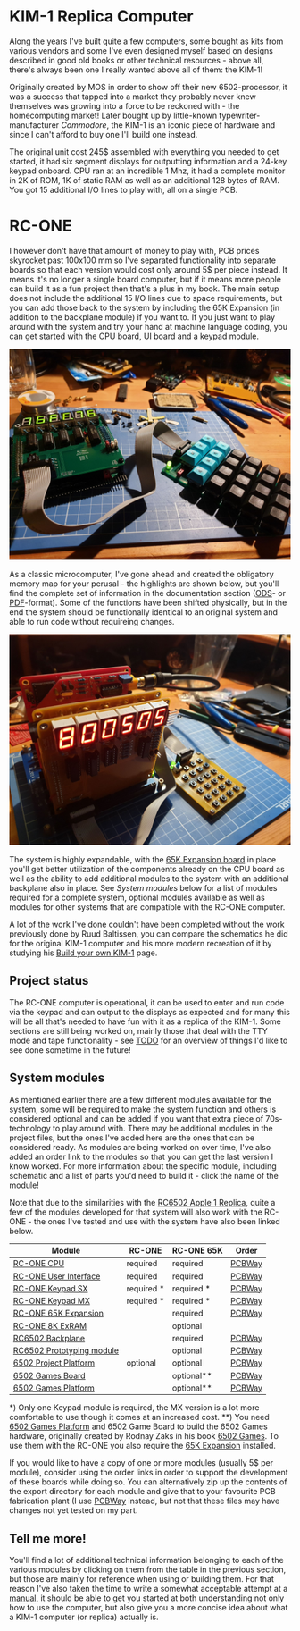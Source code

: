 # KIM-1 Replica Computer
Along the years I've built quite a few computers, some bought as kits from various vendors and some I've even designed myself based on designs described in good old books or other technical resources - above all, there's always been one I really wanted above all of them: the KIM-1! 

Originally created by MOS in order to show off their new 6502-processor, it was a success that tapped into a market they probably never knew themselves was growing into a force to be reckoned with - the homecomputing market! Later bought up by little-known typewriter-manufacturer *Commodore*, the KIM-1 is an iconic piece of hardware and since I can't afford to buy one I'll build one instead.

The original unit cost 245$ assembled with everything you needed to get started, it had six segment displays for outputting information and a 24-key keypad onboard. CPU ran at an incredible 1 Mhz, it had a complete monitor in 2K of ROM, 1K of static RAM as well as an additional 128 bytes of RAM. You got 15 additional I/O lines to play with, all on a single PCB.

# RC-ONE
I however don't have that amount of money to play with, PCB prices skyrocket past 100x100 mm so I've separated functionality into separate boards so that each version would cost only around 5$ per piece instead. It means it's no longer a single board computer, but if it means more people can build it as a fun project then that's a plus in my book. The main setup does not include the additional 15 I/O lines due to space requirements, but you can add those back to the system by including the 65K Expansion (in addition to the backplane module) if you want to. If you just want to play around with the system and try your hand at machine language coding, you can get started with the CPU board, UI board and a keypad module.

![RC-ONE Standalone](https://github.com/tebl/RC-ONE/raw/master/gallery/2019-10-24%2020.47.25.jpg)

As a classic microcomputer, I've gone ahead and created the obligatory memory map for your perusal - the highlights are shown below, but you'll find the complete set of information in the documentation section ([ODS](https://github.com/tebl/RC-ONE/raw/master/documentation/memory_map.ods)- or [PDF](https://github.com/tebl/RC-ONE/raw/master/documentation/memory_map.pdf)-format). Some of the functions have been shifted physically, but in the end the system should be functionally identical to an original system and able to run code without requireing changes.

![Expanded system](https://github.com/tebl/RC-ONE/raw/master/gallery/2019-10-06%2013.52.26.jpg)

The system is highly expandable, with the [65K Expansion board](https://github.com/tebl/RC-ONE/tree/master/RC1%2065K%20Expansion) in place you'll get better utilization of the components already on the CPU board as well as the ability to add additional modules to the system with an additional backplane also in place. See *System modules* below for a list of modules required for a complete system, optional modules available as well as modules for other systems that are compatible with the RC-ONE computer.

A lot of the work I've done couldn't have been completed without the work previously done by Ruud Baltissen, you can compare the schematics he did for the original KIM-1 computer and his more modern recreation of it by studying his [Build your own KIM-1](http://www.baltissen.org/newhtm/buildkim.htm) page.

## Project status
The RC-ONE computer is operational, it can be used to enter and run code via the keypad and can output to the displays as expected and for many this will be all that's needed to have fun with it as a replica of the KIM-1. Some sections are still being worked on, mainly those that deal with the TTY mode and tape functionality - see [TODO](https://github.com/tebl/RC-ONE/blob/master/TODO.md) for an overview of things I'd like to see done sometime in the future!

## System modules
As mentioned earlier there are a few different modules available for the system, some will be required to make the system function and others is considered optional and can be added if you want that extra piece of 70s-technology to play around with. There may be additional modules in the project files, but the ones I've added here are the ones that can be considered ready. As modules are being worked on over time, I've also added an order link to the modules so that you can get the last version I know worked. For more information about the specific module, including schematic and a list of parts you'd need to build it - click the name of the module!

Note that due to the similarities with the [RC6502  Apple 1 Replica](https://github.com/tebl/RC6502-Apple-1-Replica), quite a few of the modules developed for that system will also work with the RC-ONE - the ones I've tested and use with the system have also been linked below.

| Module    | RC-ONE | RC-ONE 65K | Order |
| --------- | ------ | ---------- | ----- |
| [RC-ONE CPU](https://github.com/tebl/RC-ONE/tree/master/RC1%20CPU) | required | required | [PCBWay](https://www.pcbway.com/project/shareproject/RC_ONE_KIM_1_Replica__CPU_module_.html) |
| [RC-ONE User Interface](https://github.com/tebl/RC-ONE/tree/master/RC1%20UI) | required | required | [PCBWay](https://www.pcbway.com/project/shareproject/RC_ONE_KIM_1_Replica__UI_revision_C_.html) |
| [RC-ONE Keypad SX](https://github.com/tebl/RC-ONE/tree/master/RC1%20Keypad) | required * | required * | [PCBWay](https://www.pcbway.com/project/shareproject/RC_ONE_Keypad_SX.html?inviteid=88707) |
| [RC-ONE Keypad MX](https://github.com/tebl/RC-ONE/tree/master/RC1%20Keypad%20MX) | required * | required * | [PCBWay](https://www.pcbway.com/project/shareproject/RC_ONE_Keypad_MX.html) |
| [RC-ONE 65K Expansion](https://github.com/tebl/RC-ONE/tree/master/RC1%2065K%20Expansion) |  | required | [PCBWay](https://www.pcbway.com/project/shareproject/RC_ONE_65K_Expansion.html) |
| [RC-ONE 8K ExRAM](https://github.com/tebl/RC-ONE/tree/master/RC1%208K%20ExRAM) |  | optional | |
| [RC6502 Backplane](https://github.com/tebl/RC6502-Apple-1-Replica/tree/master/RC6502%20Backplane)  |  | required | [PCBWay](https://www.pcbway.com/project/shareproject/RC6502_Apple_1_Replica__Backplane_module_revision_A_.html?inviteid=88707) |
| [RC6502 Prototyping module](https://github.com/tebl/RC6502-Apple-1-Replica/tree/master/RC6502%20Prototyping) |  | optional | [PCBWay](https://www.pcbway.com/project/shareproject/RC6502_Apple_1_Replica__Module_prototyping_board_.html?inviteid=88707) |
| [6502 Project Platform](https://github.com/tebl/RC-Project-Board) | optional | optional | [PCBWay](https://www.pcbway.com/project/shareproject/6502_Project_Platform__RC6502__RC_ONE__RC6802_.html?inviteid=88707) |
| [6502 Games Board](https://github.com/tebl/RC-Project-Board/tree/master/projects/GB-001%20Game%20Board) | | optional** | [PCBWay](https://www.pcbway.com/project/shareproject/6502_Games_Board.html)
| [6502 Games Platform](https://github.com/tebl/RC-Project-Board/tree/master/platforms/PP%206502%20Game%20Board) | | optional** | [PCBWay](https://www.pcbway.com/project/shareproject/6502_Games_Platform.html)

*) Only one Keypad module is required, the MX version is a lot more comfortable to use though it comes at an increased cost.
**) You need [6502 Games Platform](https://github.com/tebl/RC-Project-Board/tree/master/platforms/PP%206502%20Game%20Board) and 6502 Game Board to build the 6502 Games hardware, originally created by Rodnay Zaks in his book [6502 Games](https://archive.org/details/6502GamesRodnayZaks/mode/2up). To use them with the RC-ONE you also require the [65K Expansion](https://github.com/tebl/RC-ONE/tree/master/RC1%2065K%20Expansion) installed.

If you would like to have a copy of one or more modules (usually 5$ per module), consider using the order links in order to support the development of these boards while doing so. You can alternatively zip up the contents of the export directory for each module and give that to your favourite PCB fabrication plant (I use [PCBWay](https://www.pcbway.com/setinvite.aspx?inviteid=88707) instead, but not that these files may have changes not yet tested on my part.

## Tell me more!
You'll find a lot of additional technical information belonging to each of the various modules by clicking on them from the table in the previous section, but those are mainly for reference when using or building them. For that reason I've also taken the time to write a somewhat acceptable attempt at a [manual](https://github.com/tebl/RC-ONE/blob/master/Manual.md), it should be able to get you started at both understanding not only how to use the computer, but also give you a more concise idea about what a KIM-1 computer (or replica) actually is.